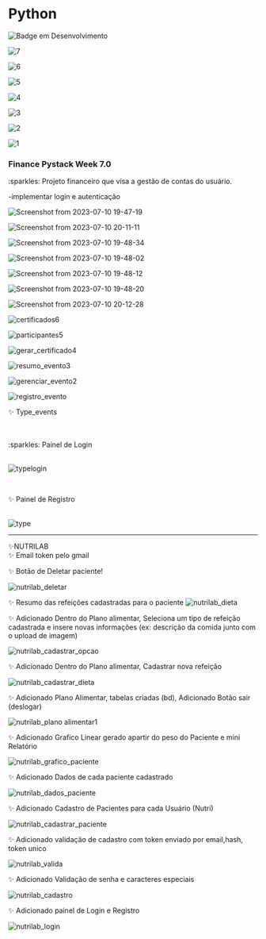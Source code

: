# Python
![Badge em Desenvolvimento](http://img.shields.io/static/v1?label=STATUS&message=EM%20DESENVOLVIMENTO&color=GREEN&style=for-the-badge)




![7](https://github.com/Leiriads/Python/assets/89768557/478ca9fa-1aa5-45a9-8d1b-354a326d372d)

![6](https://github.com/Leiriads/Python/assets/89768557/dd43a517-6e16-4c44-aec5-192bb371cbb8)

![5](https://github.com/Leiriads/Python/assets/89768557/77c76ec1-249a-4869-aed9-dc05c0145731)

![4](https://github.com/Leiriads/Python/assets/89768557/c47069dd-8a27-48b9-a591-6af63ccc857e)

![3](https://github.com/Leiriads/Python/assets/89768557/1841d720-dbfa-4ef6-94a7-8e82791701c1)

![2](https://github.com/Leiriads/Python/assets/89768557/e83dbca2-50af-4ffa-8c69-e9f606851db2)

![1](https://github.com/Leiriads/Python/assets/89768557/57698952-ebce-4526-b15e-ee4d2f4ea309)





<h3> Finance Pystack Week 7.0</h3>
:sparkles: Projeto financeiro que visa a gestão de contas do usuário.
<br>

-implementar login e autenticação

![Screenshot from 2023-07-10 19-47-19](https://github.com/Leiriads/Python/assets/89768557/30b22679-45c1-4ebc-a817-8b14b3691c92)


![Screenshot from 2023-07-10 20-11-11](https://github.com/Leiriads/Python/assets/89768557/543dde57-288a-45d6-bac2-c7ab78b7526f)


![Screenshot from 2023-07-10 19-48-34](https://github.com/Leiriads/Python/assets/89768557/ce871361-a939-4eb3-8e0c-e81961e64ab0)


![Screenshot from 2023-07-10 19-48-02](https://github.com/Leiriads/Python/assets/89768557/58d80698-46c7-40b4-afea-8903928c696f)


![Screenshot from 2023-07-10 19-48-12](https://github.com/Leiriads/Python/assets/89768557/fb97f965-2c55-457e-8dc5-9d935ec7c51b)


![Screenshot from 2023-07-10 19-48-20](https://github.com/Leiriads/Python/assets/89768557/708f1785-bdfc-42a6-8c00-19e65185c691)




![Screenshot from 2023-07-10 20-12-28](https://github.com/Leiriads/Python/assets/89768557/1f9f1799-9641-4240-a819-a9cd6f02b603)









![certificados6](https://user-images.githubusercontent.com/89768557/232335018-63ca84a4-b68d-455b-a2ad-5e4cbb08ed62.png)



![participantes5](https://user-images.githubusercontent.com/89768557/232335011-0925e5c3-9b09-437c-9020-c71931876a22.png)


![gerar_certificado4](https://user-images.githubusercontent.com/89768557/232335005-94f3b61f-2989-4ca6-9815-b96c67351733.png)




![resumo_evento3](https://user-images.githubusercontent.com/89768557/232335002-53151df8-99f2-4a22-ae6c-41bdf870258c.png)



![gerenciar_evento2](https://user-images.githubusercontent.com/89768557/232334993-9f3040c5-7400-47c8-9b54-72e630877cfd.png)





![registro_evento](https://user-images.githubusercontent.com/89768557/232334981-06a2f74a-e803-4833-9219-18ed33fcce71.png)






:sparkles: Type_events <br>
<br>

<br>
:sparkles: Painel de Login <br>
<br>

![typelogin](https://user-images.githubusercontent.com/89768557/232322161-e396e7eb-9b54-4f87-9a01-74214510df55.png)

<br>


:sparkles: Painel de Registro <br>
<br>

![type](https://user-images.githubusercontent.com/89768557/232321790-14ff40ad-3f66-4c8c-800c-cace9e463509.png)


------------------------------------------------------------------------------
:sparkles:NUTRILAB <BR>
:sparkles: Email token pelo gmail

:sparkles: Botão de Deletar paciente!

![nutrilab_deletar](https://user-images.githubusercontent.com/89768557/216883858-34d43a32-96bb-45b4-8aff-ebce5c8f6bd6.png)



:sparkles: Resumo das refeições cadastradas para o paciente
![nutrilab_dieta](https://user-images.githubusercontent.com/89768557/215983413-3ae6b742-5878-4bd0-9dc3-ca40ae034624.png)

  :sparkles: Adicionado Dentro do Plano alimentar, Seleciona um tipo de refeição cadastrada e insere novas informações (ex: descrição da comida junto com o upload de imagem) <br>

![nutrilab_cadastrar_opcao](https://user-images.githubusercontent.com/89768557/215983281-6fdc197f-af26-4263-91f3-453078aa9506.png)

  :sparkles: Adicionado Dentro do Plano alimentar, Cadastrar nova refeição <br>

![nutrilab_cadastrar_dieta](https://user-images.githubusercontent.com/89768557/215983251-5bd966c6-9313-451a-a29f-98e29163beff.png)

  :sparkles: Adicionado Plano Alimentar, tabelas criadas (bd), Adicionado Botão sair (deslogar) <br>

![nutrilab_plano alimentar1](https://user-images.githubusercontent.com/89768557/215981986-a28bb004-e706-4818-9552-aecb40ace0e9.png)

:sparkles: Adicionado Grafico Linear gerado apartir do peso do Paciente e mini Relatório <br>

![nutrilab_grafico_paciente](https://user-images.githubusercontent.com/89768557/215381140-2a7b420d-27cc-4396-be72-2120553ff590.png)

:sparkles: Adicionado Dados de cada paciente cadastrado <br>

![nutrilab_dados_paciente](https://user-images.githubusercontent.com/89768557/215381320-920882b8-da1b-4dd7-bdd7-536a67ecb1bc.png)

:sparkles: Adicionado Cadastro de Pacientes para cada Usuário (Nutri) <br>

![nutrilab_cadastrar_paciente](https://user-images.githubusercontent.com/89768557/215381114-7b7c0aa4-c231-4b3b-b137-03d5a197d93d.png)

:sparkles: Adicionado validação de cadastro com token enviado por email,hash, token unico <br>

![nutrilab_valida](https://user-images.githubusercontent.com/89768557/215026543-4b7a3afc-4ee3-4aab-844a-ee0bf3274807.png)

:sparkles: Adicionado Validação de senha e caracteres especiais

![nutrilab_cadastro](https://user-images.githubusercontent.com/89768557/214492045-181def93-e531-41d4-8c47-6b5d82b8bd49.png)

:sparkles: Adicionado painel de Login e Registro<br>

![nutrilab_login](https://user-images.githubusercontent.com/89768557/214492048-817d075a-4ca4-42b9-b852-889c3ba18f40.png)
